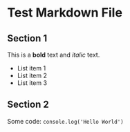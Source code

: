 # Test Markdown File

## Section 1

This is a **bold** text and *italic* text.

- List item 1
- List item 2
- List item 3

## Section 2

Some code: `console.log('Hello World')`